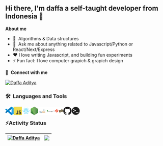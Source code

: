 ## Hi there, I'm daffa a self-taught developer from Indonesia 👋 

**About me**

- 🌱 &nbsp;Algorithms & Data structures
- 💬 &nbsp;Ask me about anything related to Javascript/Python or React/Next/Express
- ❤️ I love writing Javascript, and building fun experiments 
- ⚡ Fun fact: I love computer grapich & grapich design

🔗 &nbsp;**Connect with me**
<p align="left">
<a href="https://www.linkedin.com/in/daffaadityarahman-14b588192/" target="blank"><img align="center" src="https://raw.githubusercontent.com/rahuldkjain/github-profile-readme-generator/master/src/images/icons/Social/linked-in-alt.svg" alt="Daffa Aditya" height="30" width="40" /></a>


### 🛠️&nbsp;&nbsp;Languages&nbsp;and&nbsp;Tools

<img align="left" alt="Visual Studio Code" width="26px" src="https://raw.githubusercontent.com/github/explore/80688e429a7d4ef2fca1e82350fe8e3517d3494d/topics/visual-studio-code/visual-studio-code.png" />
<img align="left" alt="JavaScript" width="26px" src="https://raw.githubusercontent.com/github/explore/80688e429a7d4ef2fca1e82350fe8e3517d3494d/topics/javascript/javascript.png" />
<img align="left" alt="React" width="26px" src="https://raw.githubusercontent.com/github/explore/80688e429a7d4ef2fca1e82350fe8e3517d3494d/topics/react/react.png" />
<img align="left" alt="Node.js" width="26px" src="https://raw.githubusercontent.com/github/explore/80688e429a7d4ef2fca1e82350fe8e3517d3494d/topics/nodejs/nodejs.png" />
<img align="left" alt="MySQL" width="26px" src="https://raw.githubusercontent.com/github/explore/80688e429a7d4ef2fca1e82350fe8e3517d3494d/topics/mysql/mysql.png" />
<img align="left" alt="MongoDB" width="26px" src="https://raw.githubusercontent.com/github/explore/80688e429a7d4ef2fca1e82350fe8e3517d3494d/topics/mongodb/mongodb.png" />
<img align="left" alt="Git" width="26px" src="https://raw.githubusercontent.com/github/explore/80688e429a7d4ef2fca1e82350fe8e3517d3494d/topics/git/git.png" />
<img align="left" alt="GitHub" width="26px" src="https://raw.githubusercontent.com/github/explore/78df643247d429f6cc873026c0622819ad797942/topics/github/github.png" />
<img align="left" alt="Terminal" width="26px" src="https://raw.githubusercontent.com/github/explore/80688e429a7d4ef2fca1e82350fe8e3517d3494d/topics/terminal/terminal.png" />

<br />

### :zap:Activity Status

| <a href="https://github.com/DaffaAdityaDev/github-readme-stats"><img align="center" src="https://github-readme-stats.vercel.app/api?username=DaffaAdityaDev&show_icons=true&include_all_commits=true&theme=buefy&hide_border=true" alt="Daffa Aditya" /></a> | <a href="https://github.com/DaffaAdityaDev/github-readme-stats"><img align="center" src="https://github-readme-stats.vercel.app/api/top-langs/?username=DaffaAdityaDev&layout=compact&theme=buefy&hide_border=true" /></a> |
| ------------- | ------------- |